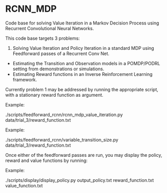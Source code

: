 # RCNN_MDP
Code base for solving Value Iteration in a Markov Decision Process using Recurrent Convolutional Neural Networks. 

This code base targets 3 problems: 

1. Solving Value Iteration and Policy Iteration in a standard MDP using Feedforward passes of a Recurrent Conv Net. 
- Estimating the Transition and Observation models in a POMDP/PODRL setting from demonstrations or simulations. 
- Estimating Reward functions in an Inverse Reinforcement Learning framework. 

Currently problem 1 may be addressed by running the appropriate script, with a stationary reward function as argument. 

Example: 

./scripts/feedforward_rcnn/rcnn_mdp_value_iteration.py data/trial_3/reward_function.txt

Example: 

./scripts/feedforward_rcnn/variable_transition_size.py data/trial_3/reward_function.txt

Once either of the feedforward passes are run, you may display the policy, reward and value functions by running:

Example: 

./scripts/display/display_policy.py output_policy.txt reward_function.txt value_function.txt


